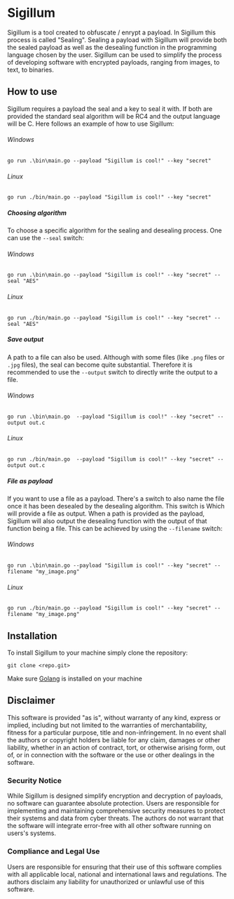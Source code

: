 # Sigillum
Sigillum is a tool created to obfuscate / enrypt a payload. In Sigillum this process is called "Sealing". Sealing a payload with Sigillum will provide both the sealed payload as well as the desealing function in the programming language chosen by the user. Sigillum can be used to simplify the process of developing software with encrypted payloads, ranging from images, to text, to binaries.
## How to use
Sigillum requires a payload the seal and a key to seal it with. If both are provided the standard seal algorithm will be RC4 and the output language will be C. Here follows an example of how to use Sigillum:
###### Windows
```shell
go run .\bin\main.go --payload "Sigillum is cool!" --key "secret"
```
###### Linux
```shell
go run ./bin/main.go --payload "Sigillum is cool!" --key "secret"
```
##### Choosing algorithm
To choose a specific algorithm for the sealing and desealing process. One can use the `--seal` switch:
###### Windows
```shell
go run .\bin\main.go --payload "Sigillum is cool!" --key "secret" --seal "AES"
```
###### Linux
```shell
go run ./bin/main.go --payload "Sigillum is cool!" --key "secret" --seal "AES"
```
##### Save output
A path to a file can also be used. Although with some files (like `.png` files or `.jpg` files), the seal can become quite substantial. Therefore it is recommended to use the `--output` switch to directly write the output to a file.
###### Windows
```shell
go run .\bin\main.go  --payload "Sigillum is cool!" --key "secret" --output out.c
```
###### Linux
```shell
go run ./bin/main.go  --payload "Sigillum is cool!" --key "secret" --output out.c
```
##### File as payload
If you want to use a file as a payload. There's a switch to also name the file once it has been desealed by the desealing algorithm. This switch is 
Which will provide a file as output. When a path is provided as the payload, Sigillum will also output the desealing function with the output of that function being a file. This can be achieved by using the `--filename` switch:
###### Windows
```shell
go run .\bin\main.go --payload "Sigillum is cool!" --key "secret" --filename "my_image.png"
```
###### Linux
```shell
go run ./bin/main.go --payload "Sigillum is cool!" --key "secret" --filename "my_image.png"
```
## Installation
To install Sigillum to your machine simply clone the repository:
```shell
git clone <repo.git>
```
Make sure [Golang](https://golang.google.cn/dl/) is installed on your machine
## Disclaimer
This software is provided "as is", without warranty of any kind, express or implied, including but not limited to the warranties of merchantability, fitness for a particular purpose, title and non-infringement. In no event shall the authors or copyright holders be liable for any claim, damages or other liability, whether in an action of contract, tort, or otherwise arising form, out of, or in connection with the software or the use or other dealings in the software.
### Security Notice
While Sigillum is designed simplify encryption and decryption of payloads, no software can guarantee absolute protection. Users are responsible for implementing and maintaining comprehensive security measures to protect their systems and data from cyber threats. The authors do not warrant that the software will integrate error-free with all other software running on users's systems.
### Compliance and Legal Use
Users are responsible for ensuring that their use of this software complies with all applicable local, national and international laws and regulations. The authors disclaim any liability for unauthorized or unlawful use of this software.